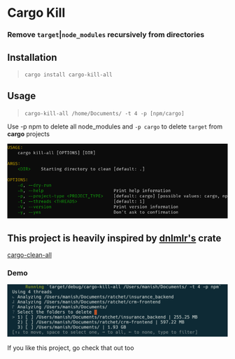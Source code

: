 # Cargo Kill
### Remove `target`|`node_modules` recursively from directories

## Installation 
> `cargo install cargo-kill-all`


## Usage 
> `cargo-kill-all /home/Documents/ -t 4 -p [npm/cargo]`

Use -p npm to delete all node_modules and `-p cargo` to delete `target` from **cargo** projects

![Usage](./usage.png "Usage")



## This project is heavily inspired by [dnlmlr's](https://github.com/dnlmlr) crate 
[cargo-clean-all](https://github.com/dnlmlr/cargo-clean-all) 

### Demo

![Demo](./demo.png "Demo")


If you like this project, go check that out too
